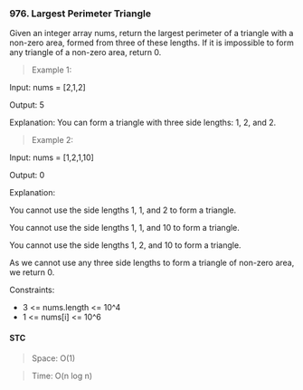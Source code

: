 ### 976. Largest Perimeter Triangle

Given an integer array nums, return the largest perimeter of a triangle with a non-zero area, formed from three of these lengths. If it is impossible to form any triangle of a non-zero area, return 0.

> Example 1:

Input: nums = [2,1,2]

Output: 5

Explanation: You can form a triangle with three side lengths: 1, 2, and 2.

> Example 2:

Input: nums = [1,2,1,10]

Output: 0

Explanation:

You cannot use the side lengths 1, 1, and 2 to form a triangle.

You cannot use the side lengths 1, 1, and 10 to form a triangle.

You cannot use the side lengths 1, 2, and 10 to form a triangle.

As we cannot use any three side lengths to form a triangle of non-zero area, we return 0.

Constraints:

- 3 <= nums.length <= 10^4
- 1 <= nums[i] <= 10^6

#### STC

> Space: O(1)

> Time: O(n log n)
